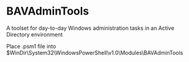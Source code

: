 # BAVAdminTools
A toolset for day-to-day Windows administration tasks in an Active Directory environment

Place .psm1 file into $WinDir\System32\WindowsPowerShell\v1.0\Modules\BAVAdminTools
